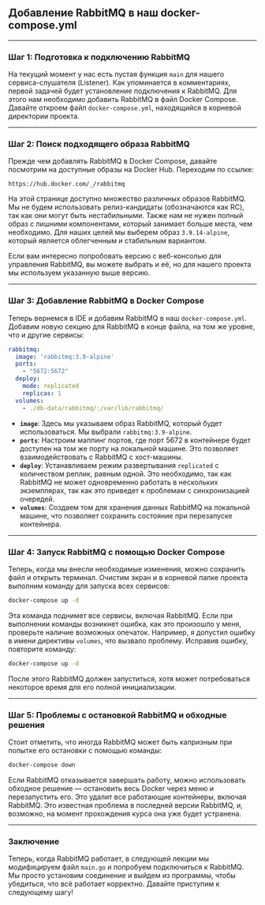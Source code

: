 ## Добавление RabbitMQ в наш docker-compose.yml

---

### Шаг 1: Подготовка к подключению RabbitMQ

На текущий момент у нас есть пустая функция `main` для нашего сервиса-слушателя (Listener). Как упоминается в комментариях, первой задачей будет установление подключения к RabbitMQ. Для этого нам необходимо добавить RabbitMQ в файл Docker Compose. Давайте откроем файл `docker-compose.yml`, находящийся в корневой директории проекта.

---

### Шаг 2: Поиск подходящего образа RabbitMQ

Прежде чем добавлять RabbitMQ в Docker Compose, давайте посмотрим на доступные образы на Docker Hub. Переходим по ссылке:

```
https://hub.docker.com/_/rabbitmq
```

На этой странице доступно множество различных образов RabbitMQ. Мы не будем использовать релиз-кандидаты (обозначаются как RC), так как они могут быть нестабильными. Также нам не нужен полный образ с лишними компонентами, который занимает больше места, чем необходимо. Для наших целей мы выберем образ `3.9.14-alpine`, который является облегченным и стабильным вариантом.

Если вам интересно попробовать версию с веб-консолью для управления RabbitMQ, вы можете выбрать и её, но для нашего проекта мы используем указанную выше версию.

---

### Шаг 3: Добавление RabbitMQ в Docker Compose

Теперь вернемся в IDE и добавим RabbitMQ в наш `docker-compose.yml`. Добавим новую секцию для RabbitMQ в конце файла, на том же уровне, что и другие сервисы:

```yml
rabbitmq:
  image: 'rabbitmq:3.9-alpine'
  ports:
    - "5672:5672"
  deploy:
    mode: replicated
    replicas: 1
  volumes:
    - ./db-data/rabbitmq/:/var/lib/rabbitmq/
```

- **`image`**: Здесь мы указываем образ RabbitMQ, который будет использоваться. Мы выбрали `rabbitmq:3.9-alpine`.
- **`ports`**: Настроим маппинг портов, где порт 5672 в контейнере будет доступен на том же порту на локальной машине. Это позволяет взаимодействовать с RabbitMQ с хост-машины.
- **`deploy`**: Устанавливаем режим развертывания `replicated` с количеством реплик, равным одной. Это необходимо, так как RabbitMQ не может одновременно работать в нескольких экземплярах, так как это приведет к проблемам с синхронизацией очередей.
- **`volumes`**: Создаем том для хранения данных RabbitMQ на локальной машине, что позволяет сохранить состояние при перезапуске контейнера.

---

### Шаг 4: Запуск RabbitMQ с помощью Docker Compose

Теперь, когда мы внесли необходимые изменения, можно сохранить файл и открыть терминал. Очистим экран и в корневой папке проекта выполним команду для запуска всех сервисов:

```sh
docker-compose up -d
```

Эта команда поднимет все сервисы, включая RabbitMQ. Если при выполнении команды возникнет ошибка, как это произошло у меня, проверьте наличие возможных опечаток. Например, я допустил ошибку в имени директивы `volumes`, что вызвало проблему. Исправив ошибку, повторите команду:

```sh
docker-compose up -d
```

После этого RabbitMQ должен запуститься, хотя может потребоваться некоторое время для его полной инициализации.

---

### Шаг 5: Проблемы с остановкой RabbitMQ и обходные решения

Стоит отметить, что иногда RabbitMQ может быть капризным при попытке его остановки с помощью команды:

```sh
docker-compose down
```

Если RabbitMQ отказывается завершать работу, можно использовать обходное решение — остановить весь Docker через меню и перезапустить его. Это удалит все работающие контейнеры, включая RabbitMQ. Это известная проблема в последней версии RabbitMQ, и, возможно, на момент прохождения курса она уже будет устранена.

---

### Заключение

Теперь, когда RabbitMQ работает, в следующей лекции мы модифицируем файл `main.go` и попробуем подключиться к RabbitMQ. Мы просто установим соединение и выйдем из программы, чтобы убедиться, что всё работает корректно. Давайте приступим к следующему шагу!
